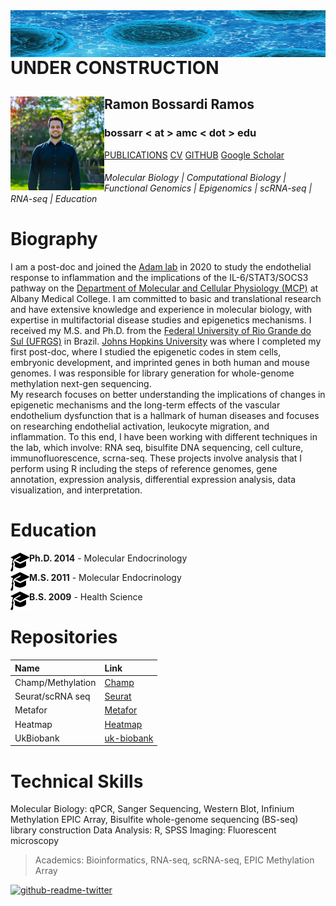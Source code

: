 <img align="left" width="1500" height="75" src="bacteria-163711.jpg"> 



# UNDER CONSTRUCTION


## Ramon Bossardi Ramos <img align="left" width="150" height="150" src="IMG_6431.jpg"> 

### bossarr < at > amc < dot > edu




[PUBLICATIONS](https://www.ncbi.nlm.nih.gov/myncbi/1FSzeD3716F5r/bibliography/public/) [CV]( ) [GITHUB](https://github.com/ramonbossardi) [Google Scholar](https://scholar.google.com/citations?user=uUOCRPgAAAAJ&hl=en)





###### Molecular Biology | Computational Biology | Functional Genomics | Epigenomics | scRNA-seq | RNA-seq | Education 

<h1>Biography</h1>

 I am a post-doc and joined the [Adam lab](adamlabs.org) in 2020 to study the endothelial response to inflammation and the implications of the IL-6/STAT3/SOCS3 pathway on the [Department of Molecular and Cellular Physiology (MCP)](https://www.amc.edu/Research/MCP/) at Albany Medical College. I am committed to basic and translational research and have extensive knowledge and experience in molecular biology, with expertise in multifactorial disease studies and epigenetics mechanisms. I received my M.S. and Ph.D. from the [Federal University of Rio Grande do Sul (UFRGS)](https://www.ufrgs.br/ppgendo/) in Brazil. [Johns Hopkins University](https://publichealth.jhu.edu/departments/environmental-health-and-engineering/research-and-practice/faculty-research-interests/the-wang-laboratory-of-human-environmental-epigenomes) was where I completed my first post-doc, where I studied the epigenetic codes in stem cells, embryonic development, and imprinted genes in both human and mouse genomes. I was responsible for library generation for whole-genome methylation next-gen sequencing.  
 My research focuses on better understanding the implications of changes in epigenetic mechanisms and the long-term effects of the vascular endothelium dysfunction that is a hallmark of human diseases and focuses on researching endothelial activation, leukocyte migration, and inflammation.
 To this end, I have been working with different techniques in the lab, which involve: RNA seq, bisulfite DNA sequencing, cell culture, immunofluorescence, scrna-seq. These projects involve analysis that I perform using R including the steps of reference genomes, gene annotation, expression analysis, differential expression analysis, data visualization, and interpretation.

<h1>Education</h1>

<img align="left" width="30" height="30" src="education.png">**Ph.D. 2014** - Molecular Endocrinology    

<img align="left" width="30" height="30" src="education.png">**M.S. 2011** - Molecular Endocrinology

<img align="left" width="30" height="30" src="education.png">**B.S. 2009** - Health Science


<h1>Repositories</h1>

| Name              | Link              
|:------------------|:-------------------------------------------------------------|
| Champ/Methylation | [Champ](https://github.com/ramonbossardi/CHAMP-methylation-) |
| Seurat/scRNA seq  | [Seurat](https://github.com/ramonbossardi/scrna-seq)|
| Metafor           | [Metafor](https://github.com/ramonbossardi/metafor)| 
| Heatmap           | [Heatmap](https://github.com/ramonbossardi/Heatmap_gene-expression)|
| UkBiobank         | [uk-biobank](https://github.com/ramonbossardi/uk-biobank)| 


<h1> Technical Skills </h1>
Molecular Biology: qPCR, Sanger Sequencing, Western Blot, Infinium Methylation EPIC Array, Bisulfite whole-genome sequencing (BS-seq) library construction
Data Analysis: R, SPSS
Imaging: Fluorescent microscopy

> Academics: Bioinformatics, RNA-seq, scRNA-seq, EPIC Methylation Array 



[![github-readme-twitter](https://github-readme-twitter.gazf.vercel.app/api?id=ramonbossardi&layout=wide)](https://github.com/gazf/github-readme-twitter)


